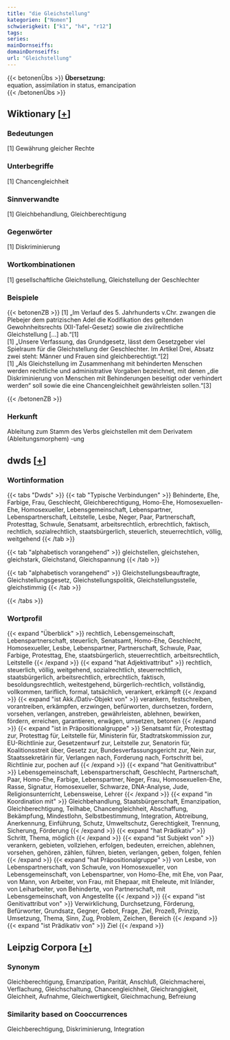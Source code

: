 ```yaml
---
title: "die Gleichstellung"
kategorien: ["Nomen"]
schwierigkeit: ["k1", "h4", "r12"]
tags:
series:
mainDornseiffs:
domainDornseiffs:
url: "Gleichstellung"
---
```


{{< betonenÜbs >}}
**Übersetzung:**  
equation, assimilation in status, emancipation  
{{< /betonenÜbs >}}

## Wiktionary [[+](https://de.wiktionary.org/wiki/Gleichstellung)]

### Bedeutungen
[1] Gewährung gleicher Rechte  

### Unterbegriffe
[1] Chancengleichheit  

### Sinnverwandte
[1] Gleichbehandlung, Gleichberechtigung  

### Gegenwörter
[1] Diskriminierung  

### Wortkombinationen
[1] gesellschaftliche Gleichstellung, Gleichstellung der Geschlechter  

### Beispiele
{{< betonenZB >}}
[1] „Im Verlauf des 5. Jahrhunderts v.Chr. zwangen die Plebejer dem patrizischen Adel die Kodifikation des geltenden Gewohnheitsrechts (XII-Tafel-Gesetz) sowie die zivilrechtliche Gleichstellung […] ab.“[1]  
[1] „Unsere Verfassung, das Grundgesetz, lässt dem Gesetzgeber viel Spielraum für die Gleichstellung der Geschlechter. Im Artikel Drei, Absatz zwei steht: Männer und Frauen sind gleichberechtigt.“[2]  
[1] „Als Gleichstellung im Zusammenhang mit behinderten Menschen werden rechtliche und administrative Vorgaben bezeichnet, mit denen „die Diskriminierung von Menschen mit Behinderungen beseitigt oder verhindert werden“ soll sowie die eine Chancengleichheit gewährleisten sollen.“[3]  

{{< /betonenZB >}}
### Herkunft
Ableitung zum Stamm des Verbs gleichstellen mit dem Derivatem (Ableitungsmorphem) -ung  



## dwds [[+](https://www.dwds.de/wb/Gleichstellung)]

### Wortinformation
{{< tabs "Dwds" >}}
{{< tab "Typische Verbindungen" >}}
Behinderte, Ehe, Farbige, Frau, Geschlecht, Gleichberechtigung, Homo-Ehe, Homosexuellen-Ehe, Homosexueller, Lebensgemeinschaft, Lebenspartner, Lebenspartnerschaft, Leitstelle, Lesbe, Neger, Paar, Partnerschaft, Protesttag, Schwule, Senatsamt, arbeitsrechtlich, erbrechtlich, faktisch, rechtlich, sozialrechtlich, staatsbürgerlich, steuerlich, steuerrechtlich, völlig, weitgehend
{{< /tab >}}

{{< tab "alphabetisch vorangehend" >}}
gleichstellen, gleichstehen, gleichstark, Gleichstand, Gleichspannung
{{< /tab >}}

{{< tab "alphabetisch vorangehend" >}}
Gleichstellungsbeauftragte, Gleichstellungsgesetz, Gleichstellungspolitik, Gleichstellungsstelle, gleichstimmig
{{< /tab >}}

{{< /tabs >}}

### Wortprofil
{{< expand "Überblick" >}} rechtlich, Lebensgemeinschaft, Lebenspartnerschaft, steuerlich, Senatsamt, Homo-Ehe, Geschlecht, Homosexueller, Lesbe, Lebenspartner, Partnerschaft, Schwule, Paar, Farbige, Protesttag, Ehe, staatsbürgerlich, steuerrechtlich, arbeitsrechtlich, Leitstelle {{< /expand >}}
{{< expand "hat Adjektivattribut" >}} rechtlich, steuerlich, völlig, weitgehend, sozialrechtlich, steuerrechtlich, staatsbürgerlich, arbeitsrechtlich, erbrechtlich, faktisch, besoldungsrechtlich, weitestgehend, bürgerlich-rechtlich, vollständig, vollkommen, tariflich, formal, tatsächlich, verankert, erkämpft {{< /expand >}}
{{< expand "ist Akk./Dativ-Objekt von" >}} verankern, festschreiben, vorantreiben, erkämpfen, erzwingen, befürworten, durchsetzen, fordern, vorsehen, verlangen, anstreben, gewährleisten, ablehnen, bewirken, fördern, erreichen, garantieren, erwägen, umsetzen, betonen {{< /expand >}}
{{< expand "ist in Präpositionalgruppe" >}} Senatsamt für, Protesttag zur, Protesttag für, Leitstelle für, Ministerin für, Stadtratskommission zur, EU-Richtlinie zur, Gesetzentwurf zur, Leitstelle zur, Senatorin für, Koalitionsstreit über, Gesetz zur, Bundesverfassungsgericht zur, Nein zur, Staatssekretärin für, Verlangen nach, Forderung nach, Fortschritt bei, Richtlinie zur, pochen auf {{< /expand >}}
{{< expand "hat Genitivattribut" >}} Lebensgemeinschaft, Lebenspartnerschaft, Geschlecht, Partnerschaft, Paar, Homo-Ehe, Farbige, Lebenspartner, Neger, Frau, Homosexuellen-Ehe, Rasse, Signatur, Homosexueller, Schwarze, DNA-Analyse, Jude, Religionsunterricht, Lebensweise, Lehrer {{< /expand >}}
{{< expand "in Koordination mit" >}} Gleichbehandlung, Staatsbürgerschaft, Emanzipation, Gleichberechtigung, Teilhabe, Chancengleichheit, Abschaffung, Bekämpfung, Mindestlohn, Selbstbestimmung, Integration, Abtreibung, Anerkennung, Einführung, Schutz, Umweltschutz, Gerechtigkeit, Trennung, Sicherung, Förderung {{< /expand >}}
{{< expand "hat Prädikativ" >}} Schritt, Thema, möglich {{< /expand >}}
{{< expand "ist Subjekt von" >}} verankern, gebieten, vollziehen, erfolgen, bedeuten, erreichen, ablehnen, vorsehen, gehören, zählen, führen, bieten, verlangen, geben, folgen, fehlen {{< /expand >}}
{{< expand "hat Präpositionalgruppe" >}} von Lesbe, von Lebenspartnerschaft, von Schwule, von Homosexueller, von Lebensgemeinschaft, von Lebenspartner, von Homo-Ehe, mit Ehe, von Paar, von Mann, von Arbeiter, von Frau, mit Ehepaar, mit Eheleute, mit Inländer, von Leiharbeiter, von Behinderte, von Partnerschaft, mit Lebensgemeinschaft, von Angestellte {{< /expand >}}
{{< expand "ist Genitivattribut von" >}} Verwirklichung, Durchsetzung, Förderung, Befürworter, Grundsatz, Gegner, Gebot, Frage, Ziel, Prozeß, Prinzip, Umsetzung, Thema, Sinn, Zug, Problem, Zeichen, Bereich {{< /expand >}}
{{< expand "ist Prädikativ von" >}} Ziel {{< /expand >}}

## Leipzig Corpora [[+](https://corpora.uni-leipzig.de/en/res?word=Gleichstellung&corpusId=deu_newscrawl-public_2018)]


### Synonym
Gleichberechtigung, Emanzipation, Parität, Anschluß, Gleichmacherei, Verflachung, Gleichschaltung, Chancengleichheit, Gleichrangigkeit, Gleichheit, Aufnahme, Gleichwertigkeit, Gleichmachung, Befreiung


### Similarity based on Cooccurrences
Gleichberechtigung, Diskriminierung, Integration

